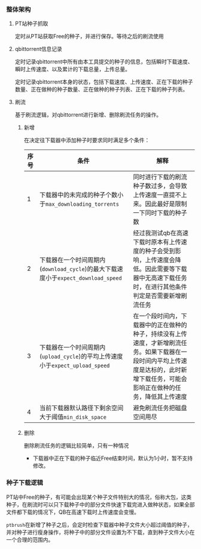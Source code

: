 


### 整体架构

1. PT站种子抓取

    定时从PT站获取Free的种子，并进行保存。等待之后的刷流使用

2. qbittorrent信息记录
   
    定时记录qbittorrent中所有由本工具提交的种子的信息，包括瞬时下载速度、瞬时上传速度、以及累计的下载总量，上传总量。

    定时记录qbittorrent本身的状态，包括下载速度、上传速度、正在下载的种子数量、正在做种的种子数量、正在做种的种子列表、正在下载的种子列表。

3. 刷流

    基于刷流逻辑，对qbittorrent进行新增、删除刷流任务的操作。

    1. 新增
    
        在决定往下载器中添加种子时要求同时满足多个条件：
        
        | 序号 | 条件                                                         | 解释                                                         |
        | ---- | ------------------------------------------------------------ | ------------------------------------------------------------ |
        | 1    | 下载器中的未完成的种子个数小于`max_downloading_torrents`     | 同时进行下载的刷流种子数过多，会导致上传速度一直提不上来。因此最好是限制一下同时下载的种子数 |
        | 2    | 下载器在一个时间周期内(`download_cycle`)的最大下载速度小于`expect_download_speed` | 经过我测试qb在高速下载时原本有上传速度的种子会受到影响，上传速度会降低。因此需要等下载器中无高速下载任务时，在进行其他条件判定是否需要新增刷流任务 |
        | 3    | 下载器在一个时间周期内(`upload_cycle`)的平均上传速度小于`expect_upload_speed` | 在一个段时间内，下载器中的正在做种的种子，持续没有上传速度，才新增刷流任务。如果下载器在一段时间内平均上传速度是达标的，此时新增下载任务，可能会影响正在做种的任务，降低其上传速度 |
        | 4    | 当前下载器默认路径下剩余空间大于阈值`min_disk_space`         | 避免刷流任务把磁盘空间用尽                                   |
        
    2. 删除
    
        删除刷流任务的逻辑比较简单，只有一种情况
    
        * 下载器中正在下载的种子临近Free结束时间，默认为1小时，暂不支持修改。



### 种子下载逻辑

PT站中Free的种子，有可能会出现某个种子文件特别大的情况，俗称大包，这类种子，在刷流时可以只下载种子中的部分文件快速下载完进入做种状态，如果全部文件都下载的情况下，QB在高速下载时上传速度会变慢。

`ptbrush`在新增了种子之后，会定时检查下载器中种子文件大小超过阈值的种子，并对种子进行瘦身操作，将种子中的部分文件设置为不下载，直到种子文件大小在一个合理的范围内。





